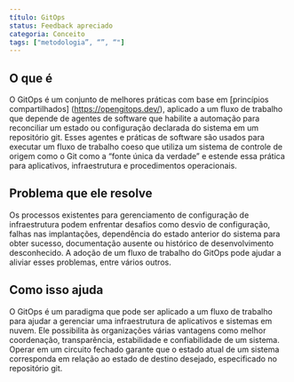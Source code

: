 ```yaml
---
título: GitOps
status: Feedback apreciado
categoria: Conceito
tags: ["metodologia”, “”, “"]
---
```


## O que é

O GitOps é um conjunto de melhores práticas com base em [princípios compartilhados] (https://opengitops.dev/), 
aplicado a um fluxo de trabalho que depende de agentes de software que 
habilite a automação para reconciliar um estado ou configuração declarada do sistema em um repositório git.
Esses agentes e práticas de software são usados para executar um fluxo de trabalho coeso que 
utiliza um sistema de controle de origem como o Git como a “fonte única da verdade” e 
estende essa prática para aplicativos, infraestrutura e procedimentos operacionais.

## Problema que ele resolve

Os processos existentes para gerenciamento de configuração de infraestrutura podem enfrentar desafios 
como desvio de configuração, falhas nas implantações, dependência do estado anterior do sistema para obter sucesso, 
documentação ausente ou histórico de desenvolvimento desconhecido.
A adoção de um fluxo de trabalho do GitOps pode ajudar a aliviar esses problemas, entre vários outros.

## Como isso ajuda

O GitOps é um paradigma que pode ser aplicado a um fluxo de trabalho 
para ajudar a gerenciar uma infraestrutura de aplicativos e sistemas em nuvem. 
Ele possibilita às organizações várias vantagens 
como melhor coordenação, transparência, estabilidade e confiabilidade de um sistema.
Operar em um circuito fechado garante que o estado atual de um sistema corresponda 
em relação ao estado de destino desejado, especificado no repositório git.
